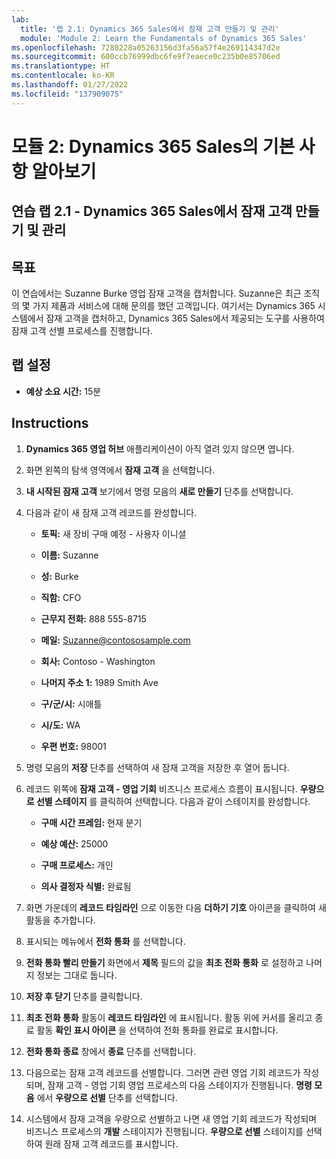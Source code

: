 ```yaml
---
lab:
  title: '랩 2.1: Dynamics 365 Sales에서 잠재 고객 만들기 및 관리'
  module: 'Module 2: Learn the Fundamentals of Dynamics 365 Sales'
ms.openlocfilehash: 7280228a05263156d3fa56a57f4e269114347d2e
ms.sourcegitcommit: 600ccb76999dbc6fe9f7eaece0c235b0e85706ed
ms.translationtype: HT
ms.contentlocale: ko-KR
ms.lasthandoff: 01/27/2022
ms.locfileid: "137909075"
---
```

<a name="module-2-learn-the-fundamentals-of-dynamics-365-sales"></a>모듈 2: Dynamics 365 Sales의 기본 사항 알아보기
========================

## <a name="practice-lab-21---create-and-manage-a-lead-in-dynamics-365-sales"></a>연습 랩 2.1 - Dynamics 365 Sales에서 잠재 고객 만들기 및 관리

## <a name="objectives"></a>목표

이 연습에서는 Suzanne Burke 영업 잠재 고객을 캡처합니다. Suzanne은 최근 조직의 몇 가지 제품과 서비스에 대해 문의를 했던 고객입니다. 여기서는 Dynamics 365 시스템에서 잠재 고객을 캡처하고, Dynamics 365 Sales에서 제공되는 도구를 사용하여 잠재 고객 선별 프로세스를 진행합니다.


## <a name="lab-setup"></a>랩 설정

  - **예상 소요 시간:** 15분

## <a name="instructions"></a>Instructions

1. **Dynamics 365 영업 허브** 애플리케이션이 아직 열려 있지 않으면 엽니다. 

2. 화면 왼쪽의 탐색 영역에서 **잠재 고객** 을 선택합니다. 

3. **내 시작된 잠재 고객** 보기에서 명령 모음의 **새로 만들기** 단추를 선택합니다.

4. 다음과 같이 새 잠재 고객 레코드를 완성합니다.

    - **토픽:** 새 장비 구매 예정 - 사용자 이니셜

    - **이름:** Suzanne

    - **성:** Burke

    - **직함:** CFO

    - **근무지 전화:** 888 555-8715

    - **메일:** Suzanne@contososample.com

    - **회사:** Contoso - Washington

    - **나머지 주소 1:** 1989 Smith Ave

    - **구/군/시:** 시애틀

    - **시/도:** WA

    - **우편 번호:** 98001 

5. 명령 모음의 **저장** 단추를 선택하여 새 잠재 고객을 저장한 후 열어 둡니다.

6. 레코드 위쪽에 **잠재 고객 - 영업 기회** 비즈니스 프로세스 흐름이 표시됩니다. **우량으로 선별 스테이지** 를 클릭하여 선택합니다. 다음과 같이 스테이지를 완성합니다.

    - **구매 시간 프레임:** 현재 분기

    - **예상 예산:** 25000 

    - **구매 프로세스:** 개인

    - **의사 결정자 식별:** 완료됨

7. 화면 가운데의 **레코드 타임라인** 으로 이동한 다음 **더하기 기호** 아이콘을 클릭하여 새 활동을 추가합니다. 

8. 표시되는 메뉴에서 **전화 통화** 를 선택합니다.

9. **전화 통화 빨리 만들기** 화면에서 **제목** 필드의 값을 **최초 전화 통화** 로 설정하고 나머지 정보는 그대로 둡니다. 

10. **저장 후 닫기** 단추를 클릭합니다.

11. **최초 전화 통화** 활동이 **레코드 타임라인** 에 표시됩니다. 활동 위에 커서를 올리고 종료 활동 **확인 표시 아이콘** 을 선택하여 전화 통화를 완료로 표시합니다. 

12. **전화 통화 종료** 창에서 **종료** 단추를 선택합니다. 

13. 다음으로는 잠재 고객 레코드를 선별합니다. 그러면 관련 영업 기회 레코드가 작성되며, 잠재 고객 - 영업 기회 영업 프로세스의 다음 스테이지가 진행됩니다. **명령 모음** 에서 **우량으로 선별** 단추를 선택합니다. 

14. 시스템에서 잠재 고객을 우량으로 선별하고 나면 새 영업 기회 레코드가 작성되며 비즈니스 프로세스의 **개발** 스테이지가 진행됩니다. **우량으로 선별** 스테이지를 선택하여 원래 잠재 고객 레코드를 표시합니다. 
